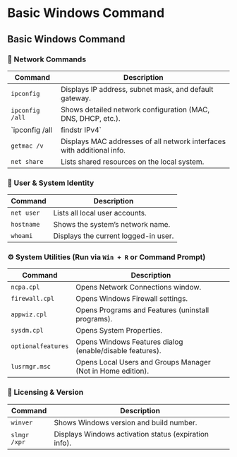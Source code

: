 # Basic Windows Command

## Basic Windows Command

### 🔧 Network Commands

| Command | Description |
| --- | --- |
| `ipconfig` | Displays IP address, subnet mask, and default gateway. |
| `ipconfig /all` | Shows detailed network configuration (MAC, DNS, DHCP, etc.). |
| `ipconfig /all | findstr IPv4` | Filters to show only IPv4 addresses. |
| `getmac /v` | Displays MAC addresses of all network interfaces with additional info. |
| `net share` | Lists shared resources on the local system. |

### 👤 User & System Identity

| Command | Description |
| --- | --- |
| `net user` | Lists all local user accounts. |
| `hostname` | Shows the system’s network name. |
| `whoami` | Displays the current logged-in user. |

### ⚙️ System Utilities (Run via `Win + R` or Command Prompt)

| Command | Description |
| --- | --- |
| `ncpa.cpl` | Opens Network Connections window. |
| `firewall.cpl` | Opens Windows Firewall settings. |
| `appwiz.cpl` | Opens Programs and Features (uninstall programs). |
| `sysdm.cpl` | Opens System Properties. |
| `optionalfeatures` | Opens Windows Features dialog (enable/disable features). |
| `lusrmgr.msc` | Opens Local Users and Groups Manager (Not in Home edition). |

### 🪪 Licensing & Version

| Command | Description |
| --- | --- |
| `winver` | Shows Windows version and build number. |
| `slmgr /xpr` | Displays Windows activation status (expiration info). |